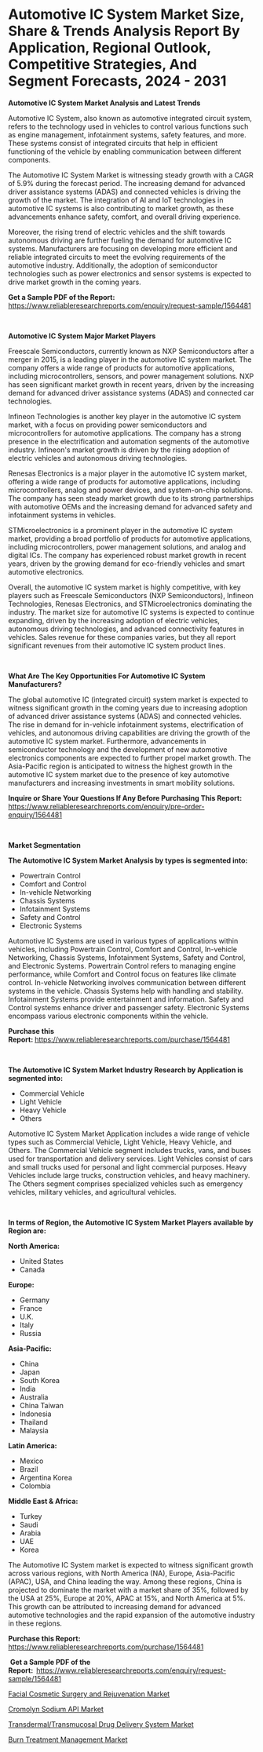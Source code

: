 <p><h1>Automotive IC System Market Size, Share & Trends Analysis Report By Application, Regional Outlook, Competitive Strategies, And Segment Forecasts, 2024 - 2031</h1></p><p><strong>Automotive IC System Market Analysis and Latest Trends</strong></p>
<p><p>Automotive IC System, also known as automotive integrated circuit system, refers to the technology used in vehicles to control various functions such as engine management, infotainment systems, safety features, and more. These systems consist of integrated circuits that help in efficient functioning of the vehicle by enabling communication between different components.</p><p>The Automotive IC System Market is witnessing steady growth with a CAGR of 5.9% during the forecast period. The increasing demand for advanced driver assistance systems (ADAS) and connected vehicles is driving the growth of the market. The integration of AI and IoT technologies in automotive IC systems is also contributing to market growth, as these advancements enhance safety, comfort, and overall driving experience.</p><p>Moreover, the rising trend of electric vehicles and the shift towards autonomous driving are further fueling the demand for automotive IC systems. Manufacturers are focusing on developing more efficient and reliable integrated circuits to meet the evolving requirements of the automotive industry. Additionally, the adoption of semiconductor technologies such as power electronics and sensor systems is expected to drive market growth in the coming years.</p></p>
<p><strong>Get a Sample PDF of the Report:&nbsp;</strong> <a href="https://www.reliableresearchreports.com/enquiry/request-sample/1564481">https://www.reliableresearchreports.com/enquiry/request-sample/1564481</a></p>
<p>&nbsp;</p>
<p><strong>Automotive IC System Major Market Players</strong></p>
<p><p>Freescale Semiconductors, currently known as NXP Semiconductors after a merger in 2015, is a leading player in the automotive IC system market. The company offers a wide range of products for automotive applications, including microcontrollers, sensors, and power management solutions. NXP has seen significant market growth in recent years, driven by the increasing demand for advanced driver assistance systems (ADAS) and connected car technologies.</p><p>Infineon Technologies is another key player in the automotive IC system market, with a focus on providing power semiconductors and microcontrollers for automotive applications. The company has a strong presence in the electrification and automation segments of the automotive industry. Infineon's market growth is driven by the rising adoption of electric vehicles and autonomous driving technologies.</p><p>Renesas Electronics is a major player in the automotive IC system market, offering a wide range of products for automotive applications, including microcontrollers, analog and power devices, and system-on-chip solutions. The company has seen steady market growth due to its strong partnerships with automotive OEMs and the increasing demand for advanced safety and infotainment systems in vehicles.</p><p>STMicroelectronics is a prominent player in the automotive IC system market, providing a broad portfolio of products for automotive applications, including microcontrollers, power management solutions, and analog and digital ICs. The company has experienced robust market growth in recent years, driven by the growing demand for eco-friendly vehicles and smart automotive electronics.</p><p>Overall, the automotive IC system market is highly competitive, with key players such as Freescale Semiconductors (NXP Semiconductors), Infineon Technologies, Renesas Electronics, and STMicroelectronics dominating the industry. The market size for automotive IC systems is expected to continue expanding, driven by the increasing adoption of electric vehicles, autonomous driving technologies, and advanced connectivity features in vehicles. Sales revenue for these companies varies, but they all report significant revenues from their automotive IC system product lines.</p></p>
<p>&nbsp;</p>
<p><strong>What Are The Key Opportunities For Automotive IC System Manufacturers?</strong></p>
<p><p>The global automotive IC (integrated circuit) system market is expected to witness significant growth in the coming years due to increasing adoption of advanced driver assistance systems (ADAS) and connected vehicles. The rise in demand for in-vehicle infotainment systems, electrification of vehicles, and autonomous driving capabilities are driving the growth of the automotive IC system market. Furthermore, advancements in semiconductor technology and the development of new automotive electronics components are expected to further propel market growth. The Asia-Pacific region is anticipated to witness the highest growth in the automotive IC system market due to the presence of key automotive manufacturers and increasing investments in smart mobility solutions.</p></p>
<p><strong>Inquire or Share Your Questions If Any Before Purchasing This Report:</strong> <a href="https://www.reliableresearchreports.com/enquiry/pre-order-enquiry/1564481">https://www.reliableresearchreports.com/enquiry/pre-order-enquiry/1564481</a></p>
<p>&nbsp;</p>
<p><strong>Market Segmentation</strong></p>
<p><strong>The Automotive IC System Market Analysis by types is segmented into:</strong></p>
<p><ul><li>Powertrain Control</li><li>Comfort and Control</li><li>In-vehicle Networking</li><li>Chassis Systems</li><li>Infotainment Systems</li><li>Safety and Control</li><li>Electronic Systems</li></ul></p>
<p><p>Automotive IC Systems are used in various types of applications within vehicles, including Powertrain Control, Comfort and Control, In-vehicle Networking, Chassis Systems, Infotainment Systems, Safety and Control, and Electronic Systems. Powertrain Control refers to managing engine performance, while Comfort and Control focus on features like climate control. In-vehicle Networking involves communication between different systems in the vehicle. Chassis Systems help with handling and stability. Infotainment Systems provide entertainment and information. Safety and Control systems enhance driver and passenger safety. Electronic Systems encompass various electronic components within the vehicle.</p></p>
<p><strong>Purchase this Report:&nbsp;</strong><a href="https://www.reliableresearchreports.com/purchase/1564481">https://www.reliableresearchreports.com/purchase/1564481</a></p>
<p>&nbsp;</p>
<p><strong>The Automotive IC System Market Industry Research by Application is segmented into:</strong></p>
<p><ul><li>Commercial Vehicle</li><li>Light Vehicle</li><li>Heavy Vehicle</li><li>Others</li></ul></p>
<p><p>Automotive IC System Market Application includes a wide range of vehicle types such as Commercial Vehicle, Light Vehicle, Heavy Vehicle, and Others. The Commercial Vehicle segment includes trucks, vans, and buses used for transportation and delivery services. Light Vehicles consist of cars and small trucks used for personal and light commercial purposes. Heavy Vehicles include large trucks, construction vehicles, and heavy machinery. The Others segment comprises specialized vehicles such as emergency vehicles, military vehicles, and agricultural vehicles.</p></p>
<p>&nbsp;</p>
<p><strong>In terms of Region, the Automotive IC System Market Players available by Region are:</strong></p>
<p>
    <p> <strong> North America: </strong>
        <ul>
            <li>United States</li>
            <li>Canada</li>
        </ul>
        </p> 
    <p> <strong> Europe: </strong>
        <ul>
            <li>Germany</li>
            <li>France</li>
            <li>U.K.</li>
            <li>Italy</li>
            <li>Russia</li>
        </ul>
        </p> 
    <p> <strong> Asia-Pacific: </strong>
        <ul>
            <li>China</li>
            <li>Japan</li>
            <li>South Korea</li>
            <li>India</li>
            <li>Australia</li>
            <li>China Taiwan</li>
            <li>Indonesia</li>
            <li>Thailand</li>
            <li>Malaysia</li>
        </ul>
        </p> 
    <p> <strong> Latin America: </strong>
        <ul>
            <li>Mexico</li>
            <li>Brazil</li>
            <li>Argentina Korea</li>
            <li>Colombia</li>
        </ul>
        </p> 
    <p> <strong> Middle East & Africa: </strong>
        <ul>
            <li>Turkey</li>
            <li>Saudi</li>
            <li>Arabia</li>
            <li>UAE</li>
            <li>Korea</li>
        </ul>
    </p>
    </p>
<p><p>The Automotive IC System market is expected to witness significant growth across various regions, with North America (NA), Europe, Asia-Pacific (APAC), USA, and China leading the way. Among these regions, China is projected to dominate the market with a market share of 35%, followed by the USA at 25%, Europe at 20%, APAC at 15%, and North America at 5%. This growth can be attributed to increasing demand for advanced automotive technologies and the rapid expansion of the automotive industry in these regions.</p></p>
<p><strong>Purchase this Report: </strong><a href="https://www.reliableresearchreports.com/purchase/1564481">https://www.reliableresearchreports.com/purchase/1564481</a></p>
<p>&nbsp;<strong>Get a Sample PDF of the Report:&nbsp;&nbsp;</strong><a href="https://www.reliableresearchreports.com/enquiry/request-sample/1564481">https://www.reliableresearchreports.com/enquiry/request-sample/1564481</a></p>
<p><strong></strong></p>
<p><p><a href="https://view.publitas.com/reportprime-1/facial-cosmetic-surgery-and-rejuvenation-market-insights-market-players-and-forecast-till-2030/">Facial Cosmetic Surgery and Rejuvenation Market</a></p><p><a href="https://military-diascia-e68.notion.site/Cromolyn-Sodium-API-Market-Analysis-and-Market-Size-Global-Industry-Overview-Market-Segmentation-a-154a14881f644dfd898720ee8ca00d99">Cromolyn Sodium API Market</a></p><p><a href="https://view.publitas.com/reportprime-1/transdermal-transmucosal-drug-delivery-system-market-furnish-information-about-market-size-market-share-market-dynamics-and-projections-spanning-from-2023-to-2030/">Transdermal/Transmucosal Drug Delivery System Market</a></p><p><a href="https://view.publitas.com/reportprime-1/burn-treatment-management-market-size-and-growth-market-segmentation-regional-and-country-breakdowns-and-market-trends-for-period-from-2023-2030/">Burn Treatment Management Market</a></p></p>
